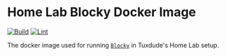 # Home Lab Blocky Docker Image

[![Build](https://github.com/TuxdudeHomeLab/docker-image-blocky/actions/workflows/build.yml/badge.svg)](https://github.com/TuxdudeHomeLab/docker-image-blocky/actions/workflows/build.yml) [![Lint](https://github.com/TuxdudeHomeLab/docker-image-blocky/actions/workflows/lint.yml/badge.svg)](https://github.com/TuxdudeHomeLab/docker-image-blocky/actions/workflows/lint.yml)

The docker image used for running [`Blocky`](https://github.com/0xERR0R/blocky) in Tuxdude's Home Lab setup.
